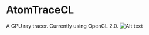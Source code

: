# AtomTraceCL
A GPU ray tracer. Currently using OpenCL 2.0.
![Alt text](./roughGoldDragon.jpg?raw=true "Rough gold material")
